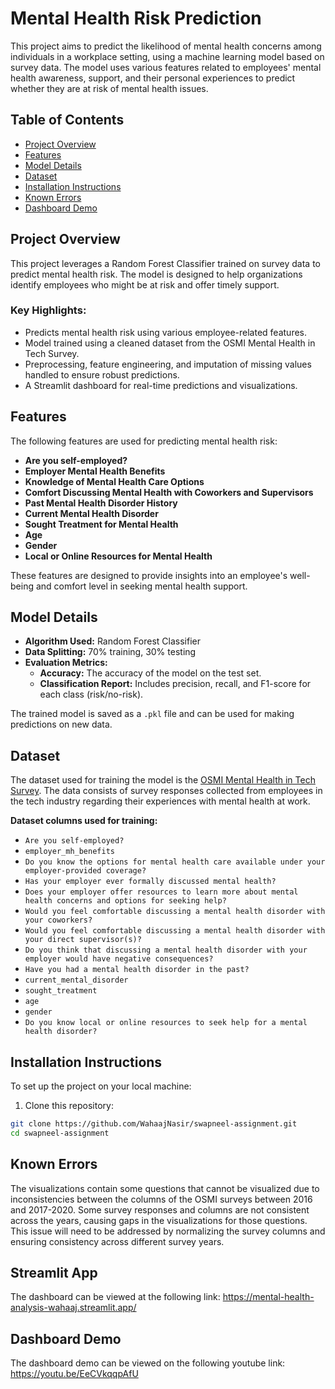 # Mental Health Risk Prediction

This project aims to predict the likelihood of mental health concerns among individuals in a workplace setting, using a machine learning model based on survey data. The model uses various features related to employees' mental health awareness, support, and their personal experiences to predict whether they are at risk of mental health issues.

## Table of Contents
- [Project Overview](#project-overview)
- [Features](#features)
- [Model Details](#model-details)
- [Dataset](#dataset)
- [Installation Instructions](#installation-instructions)
- [Known Errors](#known-errors)
- [Dashboard Demo](#dashboard-demo)

## Project Overview

This project leverages a Random Forest Classifier trained on survey data to predict mental health risk. The model is designed to help organizations identify employees who might be at risk and offer timely support.

### Key Highlights:
- Predicts mental health risk using various employee-related features.
- Model trained using a cleaned dataset from the OSMI Mental Health in Tech Survey.
- Preprocessing, feature engineering, and imputation of missing values handled to ensure robust predictions.
- A Streamlit dashboard for real-time predictions and visualizations.

## Features

The following features are used for predicting mental health risk:
- **Are you self-employed?**
- **Employer Mental Health Benefits**
- **Knowledge of Mental Health Care Options**
- **Comfort Discussing Mental Health with Coworkers and Supervisors**
- **Past Mental Health Disorder History**
- **Current Mental Health Disorder**
- **Sought Treatment for Mental Health**
- **Age**
- **Gender**
- **Local or Online Resources for Mental Health**

These features are designed to provide insights into an employee's well-being and comfort level in seeking mental health support.

## Model Details
- **Algorithm Used:** Random Forest Classifier
- **Data Splitting:** 70% training, 30% testing
- **Evaluation Metrics:**
  - **Accuracy:** The accuracy of the model on the test set.
  - **Classification Report:** Includes precision, recall, and F1-score for each class (risk/no-risk).

The trained model is saved as a `.pkl` file and can be used for making predictions on new data.

## Dataset

The dataset used for training the model is the [OSMI Mental Health in Tech Survey](https://www.osmihelp.org/). The data consists of survey responses collected from employees in the tech industry regarding their experiences with mental health at work.

**Dataset columns used for training:**
- `Are you self-employed?`
- `employer_mh_benefits`
- `Do you know the options for mental health care available under your employer-provided coverage?`
- `Has your employer ever formally discussed mental health?`
- `Does your employer offer resources to learn more about mental health concerns and options for seeking help?`
- `Would you feel comfortable discussing a mental health disorder with your coworkers?`
- `Would you feel comfortable discussing a mental health disorder with your direct supervisor(s)?`
- `Do you think that discussing a mental health disorder with your employer would have negative consequences?`
- `Have you had a mental health disorder in the past?`
- `current_mental_disorder`
- `sought_treatment`
- `age`
- `gender`
- `Do you know local or online resources to seek help for a mental health disorder?`

## Installation Instructions

To set up the project on your local machine:

1. Clone this repository:


```bash
git clone https://github.com/WahaajNasir/swapneel-assignment.git
cd swapneel-assignment
```

## Known Errors
The visualizations contain some questions that cannot be visualized due to inconsistencies between the columns of the OSMI surveys between 2016 and 2017-2020. Some survey responses and columns are not consistent across the years, causing gaps in the visualizations for those questions. This issue will need to be addressed by normalizing the survey columns and ensuring consistency across different survey years.

## Streamlit App
The dashboard can be viewed at the following link:
https://mental-health-analysis-wahaaj.streamlit.app/

## Dashboard Demo
The dashboard demo can be viewed on the following youtube link:
https://youtu.be/EeCVkqqpAfU
